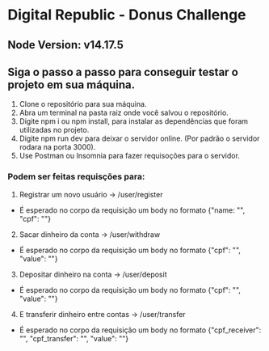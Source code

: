 # Digital Republic - Donus Challenge

## Node Version: v14.17.5

## Siga o passo a passo para conseguir testar o projeto em sua máquina.

1. Clone o repositório para sua máquina.
2. Abra um terminal na pasta raiz onde você salvou o repositório.
3. Digite npm i ou npm install, para instalar as dependências que foram utilizadas no projeto.
4. Digite npm run dev para deixar o servidor online. (Por padrão o servidor rodara na porta 3000).
5. Use Postman ou Insomnia para fazer requisoções para o servidor.


### Podem ser feitas requisções para:

1. Registrar um novo usuário -> /user/register
  - É esperado no corpo da requisição um body no formato {"name: "", "cpf": ""}
  
2. Sacar dinheiro da conta -> /user/withdraw
  - É esperado no corpo da requisição um body no formato {"cpf": "", "value": ""}
  
3. Depositar dinheiro na conta -> /user/deposit
  - É esperado no corpo da requisição um body no formato {"cpf": "", "value": ""}

4. E transferir dinheiro entre contas -> /user/transfer
  - É esperado no corpo da requisição um body no formato {"cpf_receiver": "",	"cpf_transfer": "", "value": ""}
